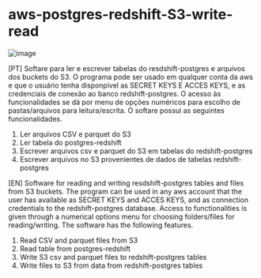 # aws-postgres-redshift-S3-write-read
![image](https://github.com/fredac86/aws-postgres-redshift-S3-write-read/assets/70711128/90a5b66c-831b-41ad-be9a-0f9bf420eb06)

[PT]
Softare para ler e escrever tabelas do resdshift-postgres e arquivos dos buckets do S3. 
O programa pode ser usado em qualquer conta da aws e que o usuário tenha disponpivel as SECRET KEYS E ACCES KEYS, e as credenciais de conexão ao banco redshift-postgres. 
O acesso às funcionalidades se dá por menu de opções numéricos para escolho de pastas/arquivos para leitura/escrita.
O softare possui as seguintes funcionalidades.
1) Ler arquivos CSV e parquet do S3
2) Ler tabela do postgres-redshift
3) Escrever arquivos csv e parquet do S3 em tabelas do redshift-postgres
4) Escrever arquivos no S3 provenientes de dados de tabelas redshift-postgres

[EN]
Software for reading and writing resdshift-postgres tables and files from S3 buckets.
The program can be used in any aws account that the user has available as SECRET KEYS and ACCES KEYS, and as connection credentials to the redshift-postgres database.
Access to functionalities is given through a numerical options menu for choosing folders/files for reading/writing.
The software has the following features.
1) Read CSV and parquet files from S3
2) Read table from postgres-redshift
3) Write S3 csv and parquet files to redshift-postgres tables
4) Write files to S3 from data from redshift-postgres tables

   
